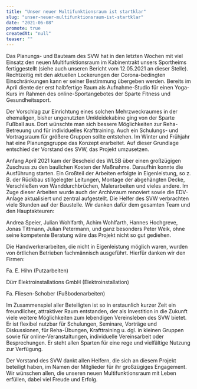 ```yaml
---
title: "Unser neuer Multifunktionsraum ist startklar"
slug: "unser-neuer-multifunktionsraum-ist-startklar"
date: "2021-06-08"
promote: true
createdAt: "null"
teaser: ""
---
```

Das Planungs- und Bauteam des SVW hat in den letzten Wochen mit viel Einsatz den neuen Multifunktionsraum im Kabinentrakt unsers Sportheims fertiggestellt (siehe auch unseren Bericht vom 12.05.2021 an dieser Stelle). Rechtzeitig mit den aktuellen Lockerungen der Corona-bedingten Einschränkungen kann er seiner Bestimmung übergeben werden. Bereits im April diente der erst halbfertige Raum als Aufnahme-Studio für einen Yoga-Kurs im Rahmen des online-Sportangebotes der Sparte Fitness und Gesundheitssport.


Der Vorschlag zur Einrichtung eines solchen Mehrzweckraumes in der ehemaligen, bisher ungenutzten Umkleidekabine ging von der Sparte Fußball aus. Dort wünschte man sich bessere Möglichkeiten zur Reha-Betreuung und für individuelles Krafttraining. Auch ein Schulungs- und Vortragsraum für größere Gruppen sollte entstehen. Im Winter und Frühjahr hat eine Planungsgruppe das Konzept erarbeitet. Auf dieser Grundlage entschied der Vorstand des SVW, das Projekt umzusetzen.


Anfang April 2021 kam der Bescheid des WLSB über einen großzügigen Zuschuss zu den baulichen Kosten der Maßnahme. Daraufhin konnte die Ausführung starten. Ein Großteil der Arbeiten erfolgte in Eigenleistung, so z. B. der Rückbau stillgelegter Leitungen, Montage der abgehängten Decke, Verschließen von Wanddurchbrüchen, Malerarbeiten und vieles andere. Im Zuge dieser Arbeiten wurde auch der Archivraum renoviert sowie die EDV-Anlage aktualisiert und zentral aufgestellt. Die Helfer des SVW verbrachten viele Stunden auf der Baustelle. Wir danken dafür dem gesamten Team und den Hauptakteuren:


Andrea Speier, Julian Wohlfarth, Achim Wohlfarth, Hannes Hochgreve, Jonas Tittmann, Julian Petermann, und ganz besonders Peter Weik, ohne seine kompetente Beratung wäre das Projekt nicht so gut gediehen.


Die Handwerkerarbeiten, die nicht in Eigenleistung möglich waren, wurden von örtlichen Betrieben fachmännisch ausgeführt. Hierfür danken wir den Firmen:


Fa. E. Hihn (Putzarbeiten)


Dürr Elektroinstallations GmbH (Elektroinstallation)


Fa. Fliesen-Schober (Fußbodenarbeiten)


Im Zusammenspiel aller Beteiligten ist so in erstaunlich kurzer Zeit ein freundlicher, attraktiver Raum entstanden, der als Investition in die Zukunft viele weitere Möglichkeiten zum lebendigen Vereinsleben des SVW bietet. Er ist flexibel nutzbar für Schulungen, Seminare, Vorträge und Diskussionen, für Reha-Übungen, Krafttraining u. dgl. in kleinen Gruppen sowie für online-Veranstaltungen, individuelle Vereinsarbeit oder Besprechungen. Er steht allen Sparten für eine rege und vielfältige Nutzung zur Verfügung.


Der Vorstand des SVW dankt allen Helfern, die sich an diesem Projekt beteiligt haben, im Namen der Mitglieder für ihr großzügiges Engagement. Wir wünschen allen, die unseren neuen Multifunktionsraum mit Leben erfüllen, dabei viel Freude und Erfolg.
